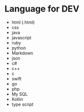 # Language for DEV
- html (.html)
- css
- java
- javascript
- ruby
- python
- Markdown
- json
- c#
- c++
- c
- swift
- go
- php
- My SQL
- Kotlin
- type script
